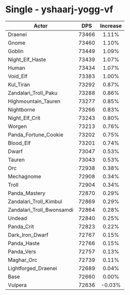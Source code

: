 # Single - yshaarj-yogg-vf
| Actor | DPS | Increase |
|---|:---:|:---:|
|Draenei|73466|1.11%|
|Gnome|73460|1.10%|
|Goblin|73449|1.09%|
|Night_Elf_Haste|73439|1.07%|
|Human|73434|1.07%|
|Void_Elf|73383|1.00%|
|Kul_Tiran|73292|0.87%|
|Zandalari_Troll_Paku|73288|0.86%|
|Highmountain_Tauren|73277|0.85%|
|Nightborne|73266|0.83%|
|Night_Elf_Crit|73243|0.80%|
|Worgen|73213|0.76%|
|Panda_Fortune_Cookie|73202|0.75%|
|Blood_Elf|73201|0.74%|
|Dwarf|73047|0.53%|
|Tauren|73043|0.53%|
|Orc|72938|0.38%|
|Mechagnome|72908|0.34%|
|Troll|72904|0.34%|
|Panda_Mastery|72870|0.29%|
|Zandalari_Troll_Kimbul|72869|0.29%|
|Zandalari_Troll_Bwonsamdi|72864|0.28%|
|Undead|72840|0.25%|
|Panda_Crit|72823|0.22%|
|Dark_Iron_Dwarf|72767|0.15%|
|Panda_Haste|72766|0.15%|
|Panda_Vers|72757|0.13%|
|Maghar_Orc|72739|0.11%|
|Lightforged_Draenei|72689|0.04%|
|Base|72660|0.00%|
|Vulpera|72636|-0.03%|
